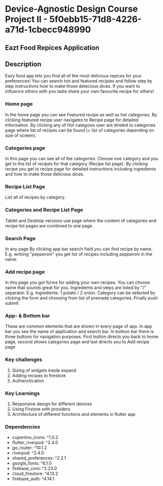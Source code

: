 # Device-Agnostic Design Course Project II - 5f0ebb15-71d8-4226-a71d-1cbecc948990



## Eazt Food Repices Application

## Description

Eazy food app lets you find all of the most delicious repices for your preferences! You can search hot and featured recipies and follow step by step instructions how to make those delecious dices. If you want to influence others with you taste share your own favourite recipe for others!

### Home page

In the home page you can see Featured recipe as well as hot categories. By clicking featured recipe user navigates to Recipe page for detailed information. By clicking any of Hot categoies user are direted to categories page where list of recipes can be found (+ list of categories depending on size of screen).

### Categories page 

In this page you can see all of the categories. Choose one category and you get to the list of recipes for that category (Recipe list page). By clicking recipe you get to recipe page for detailed instructions including ingredients and how to make those delicious dices. 

### Recipe List Page

List all of recipes by category.

### Categories and Recipe List Page
Tablet and Desktop versions use page where the content of categories and recipe list pages are combined to one page. 

### Search Page

In any page By clicking app bar search field you can find recipe by name. E.g. writiing "pepperoni" you get list of recipes including pepperoni in the name.

### Add recipe page

In this page you got forms for adding your own recipes. You can choose name that sounds great for you. Ingredients and steps are listed by "/" separator. E.g. Ingredients: 1 potato / 2 onion. Category can be selected by clicking the form and choosing from list of premade categories. Finally push submit

### App- & Bottom bar

These are common elements that are shown in every page of app. In app bar you see the name of application and search bar. In bottom bar there is three buttons for navigation purposes. First button directs you back to home page, second shows categories page and last directs you to Add recipe page

### Key challenges
1. Sizing of widgets inside expand
2. Adding recipes to firestore
3. Authenctication

### Key Learnings
1. Responsive design for different devices
2. Using Firstore with providers
3. Architecture of different functions and elements in flutter app


### Dependencies
* cupertino_icons: ^1.0.2
* flutter_riverpod: ^2.4.0
* go_router: ^10.1.2
* riverpod: ^2.4.0
* shared_preferences: ^2.2.1
* google_fonts: ^6.1.0
* firebase_core: ^2.23.0
* cloud_firestore: ^4.13.2
* firebase_auth: ^4.14.1